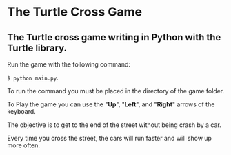 # The Turtle Cross Game

## The Turtle cross game writing in Python with the Turtle library.

Run the game with the following command:

`$ python main.py`.

To run the command you must be placed in the directory of the game folder.

To Play the game you can use the "**Up**", "**Left**", and "**Right**"
arrows of the keyboard.

The objective is to get to the end of the street without being crash by a car.

Every time you cross the street, the cars will run faster and will show up more often.